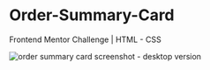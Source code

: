 # Order-Summary-Card
Frontend Mentor Challenge | HTML - CSS

![order summary card screenshot - desktop version](https://raw.githubusercontent.com/emiandd/Order-Summary-Card/9991423138e7ec4c739e933ad35611e2fd95b348/img/Screenshot%20Order%20Sumary%20Card%20-%20desktop%20version.png)
